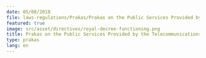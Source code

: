 ```yaml
---
date: 05/08/2018
file: laws-regulations/Prakas/Prakas on the Public Services Provided by the Telecommunications Regulator and Cambodia.pdf
featured: true
image: src/asset/directives/royal-decree-functioning.png
title: Prakas on the Public Services Provided by the Telecommunications Regulator and Cambodia
type: prakas
lang: en
---
```

